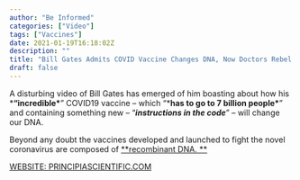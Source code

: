 ```yaml
---
author: "Be Informed"
categories: ["Video"]
tags: ["Vaccines"]
date: 2021-01-19T16:18:02Z
description: ""
title: "Bill Gates Admits COVID Vaccine Changes DNA, Now Doctors Rebel!"
draft: false
---
```


A disturbing video of Bill Gates has emerged of him boasting about how his ***“incredible\***” COVID19 vaccine – which “***has to go to 7 billion people\***” and containing something new – “***instructions in the code***” – will change our DNA.  

Beyond any doubt the vaccines developed and launched to fight the novel coronavirus are composed of [**recombinant DNA. ** ](https://www.thoughtco.com/recombinant-dna-technology-4178076)

[WEBSITE: PRINCIPIASCIENTIFIC.COM](https://principia-scientific.com/bill-gates-admits-covid-vaccine-changes-dna-now-doctors-rebel/)